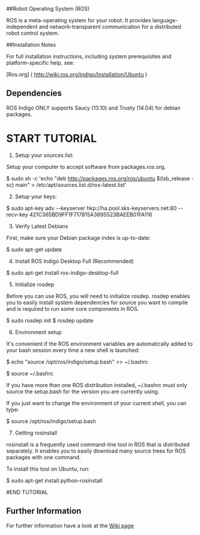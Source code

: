 ##Robot Operating System (ROS)

ROS is a meta-operating system for your robot.  It provides language-independent and network-transparent communication for a distributed robot control system.

##Installation Notes

For full installation instructions, including system prerequisites and platform-specific help, see:

[Ros.org] ( http://wiki.ros.org/indigo/Installation/Ubuntu )
## Dependencies

ROS Indigo ONLY supports Saucy (13.10) and Trusty (14.04) for debian packages.

# START TUTORIAL

1. Setup your sources.list:

Setup your computer to accept software from packages.ros.org.

$ sudo sh -c 'echo "deb http://packages.ros.org/ros/ubuntu $(lsb_release -sc) main" > /etc/apt/sources.list.d/ros-latest.list'

2. Setup your keys:

$ sudo apt-key adv --keyserver hkp://ha.pool.sks-keyservers.net:80 --recv-key 421C365BD9FF1F717815A3895523BAEEB01FA116

3. Verify Latest Debians

First, make sure your Debian package index is up-to-date:

$ sudo apt-get update

4. Install ROS Indigo Desktop Full (Recommended)

$ sudo apt-get install ros-indigo-desktop-full

5. Initialize rosdep

Before you can use ROS, you will need to initialize rosdep. rosdep enables you to easily install system dependencies for source you want to compile and is required to run some core components in ROS.

$ sudo rosdep init
$ rosdep update

6. Environment setup

It's convenient if the ROS environment variables are automatically added to your bash session every time a new shell is launched:

$ echo "source /opt/ros/indigo/setup.bash" >> ~/.bashrc

$ source ~/.bashrc

If you have more than one ROS distribution installed, ~/.bashrc must only source the setup.bash for the version you are currently using.

If you just want to change the environment of your current shell, you can type:

$ source /opt/ros/indigo/setup.bash

7. Getting rosinstall

rosinstall is a frequently used command-line tool in ROS that is distributed separately. It enables you to easily download many source trees for ROS packages with one command.

To install this tool on Ubuntu, run:

$ sudo apt-get install python-rosinstall

#END TUTORIAL

## Further Information

For further information have a look at the [Wiki page]( http://wiki.ros.org/indigo/Installation/Ubuntu )
